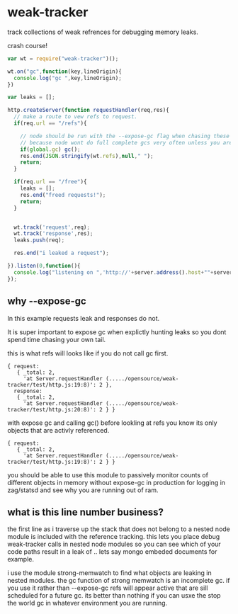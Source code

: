 weak-tracker
============

track collections of weak refrences for debugging memory leaks.



crash course!

```js
var wt = require("weak-tracker")();

wt.on("gc",function(key,lineOrigin){
  console.log("gc ",key,lineOrigin);
})

var leaks = [];

http.createServer(function requestHandler(req,res){
  // make a route to vew refs to request.
  if(req.url == "/refs"){

    // node should be run with the --expose-gc flag when chasing these down 
    // because node wont do full complete gcs very often unless you are reeally running out of ram.
    if(global.gc) gc();
    res.end(JSON.stringify(wt.refs),null," ");
    return;
  } 

  if(req.url == "/free"){
    leaks = [];
    res.end("freed requests!");
    return;
  }


  wt.track('request',req);
  wt.track('response',res);
  leaks.push(req);

  res.end("i leaked a request");

}).listen(0,function(){
  console.log("listening on ",'http://'+server.address().host+""+server.address().port);
});


```

why --expose-gc
-------------------
In this example requests leak and responses do not.

It is super important to expose gc when explictly hunting leaks so you dont spend time chasing your own tail.

this is what refs will looks like if you do not call gc first.

```
{ request: 
   { _total: 2,
     'at Server.requestHandler (...../opensource/weak-tracker/test/http.js:19:8)': 2 },
  response: 
   { _total: 2,
     'at Server.requestHandler (...../opensource/weak-tracker/test/http.js:20:8)': 2 } }

```

with expose gc and calling gc() before lookling at refs you know its only objects that are activly referenced.

```
{ request: 
   { _total: 2,
     'at Server.requestHandler (...../opensource/weak-tracker/test/http.js:19:8)': 2 } }
```

you should be able to use this module to passively monitor counts of different objects in memory without expose-gc in production for logging in zag/statsd and see why you are running out of ram.


what is this line number business?
----------------------------------

the first line as i traverse up the stack that does not belong to a nested node module is included with the reference tracking.
this lets you place debug weak-tracker calls in nested node modules so you can see which of your code paths result in a leak of .. lets say mongo embeded documents for example.

i use the module strong-memwatch to find what objects are leaking in nested modules. the gc function of strong memwatch is an incomplete gc. if you use it rather than --expose-gc refs will appear active that are sill scheduled for a future gc.
its better than nothing if you can usxe the stop the world gc in whatever environment you are running.


